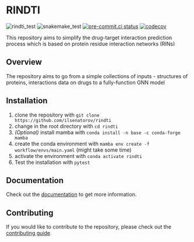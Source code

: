 # RINDTI

![rindti_test](https://github.com/ilsenatorov/rindti/actions/workflows/test_rindti.yaml/badge.svg)
![snakemake_test](https://github.com/ilsenatorov/rindti/actions/workflows/test_snakemake.yaml/badge.svg)
[![pre-commit.ci status](https://results.pre-commit.ci/badge/github/ilsenatorov/rindti/master.svg)](https://results.pre-commit.ci/latest/github/ilsenatorov/rindti/master)
[![codecov](https://codecov.io/gh/ilsenatorov/rindti/branch/master/graph/badge.svg?token=KWEX1R7FVS)](https://codecov.io/gh/ilsenatorov/rindti)

This repository aims to simplify the drug-target interaction prediction process which is based on protein residue interaction networks (RINs)

## Overview

The repository aims to go from a simple collections of inputs - structures of proteins, interactions data on drugs to a fully-function GNN model

## Installation

1. clone the repository with `git clone https://github.com/ilsenatorov/rindti`
2. change in the root directory with `cd rindti`
3. *(Optional)* install mamba with `conda install -n base -c conda-forge mamba`
4. create the conda environment with `mamba env create -f workflow/envs/main.yaml` (might take some time)
5. activate the environment with `conda activate rindti`
6. Test the installation with `pytest`

## Documentation

Check out the [documentation](https://rindti.readthedocs.io/en/master/) to get more information.

## Contributing

If you would like to contribute to the repository, please check out the [contributing guide](CONTRIBUTE.md).
